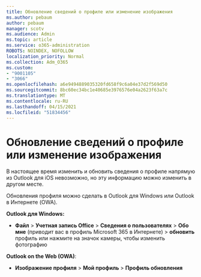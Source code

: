 ```yaml
---
title: Обновление сведений о профиле или изменение изображения
ms.author: pebaum
author: pebaum
manager: scotv
ms.audience: Admin
ms.topic: article
ms.service: o365-administration
ROBOTS: NOINDEX, NOFOLLOW
localization_priority: Normal
ms.collection: Adm_O365
ms.custom:
- "9001105"
- "3066"
ms.openlocfilehash: a6e9494889035320fd658f9c6a04e37d2f569d50
ms.sourcegitcommit: 8bc60ec34bc1e40685e3976576e04a2623f63a7c
ms.translationtype: MT
ms.contentlocale: ru-RU
ms.lasthandoff: 04/15/2021
ms.locfileid: "51834456"
---
```

# <a name="update-my-profile-information-or-change-my-picture"></a>Обновление сведений о профиле или изменение изображения

В настоящее время изменить и обновить сведения о профиле напрямую из Outlook для iOS невозможно, но эту информацию можно изменить в другом месте. 

Обновления профиля можно сделать в Outlook для Windows или Outlook в Интернете (OWA). 

**Outlook для Windows:** 

- **Файл**  >  **Учетная запись Office**  >  **Сведения о пользователях**  >  **Обо мне** (приводит вас в профиль Microsoft 365 в Интернете) > **обновить** профиль или нажмите на значок камеры, чтобы изменить фотографию  
  
**Outlook on the Web (OWA)**: 

- **Изображение профиля**  >  **Мой профиль**  >  **Профиль обновления**
